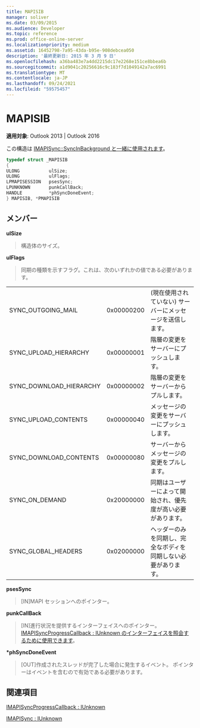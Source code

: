 ```yaml
---
title: MAPISIB
manager: soliver
ms.date: 03/09/2015
ms.audience: Developer
ms.topic: reference
ms.prod: office-online-server
ms.localizationpriority: medium
ms.assetid: 16452798-7a95-43da-b95e-908debcea050
description: '最終更新日: 2015 年 3 月 9 日'
ms.openlocfilehash: a36ba483e7a4dd2215dc17e2268e151ce8bbea6b
ms.sourcegitcommit: a1d9041c20256616c9c183f7d1049142a7ac6991
ms.translationtype: MT
ms.contentlocale: ja-JP
ms.lasthandoff: 09/24/2021
ms.locfileid: "59575457"
---
```

# <a name="mapisib"></a>MAPISIB

  
  
**適用対象**: Outlook 2013 | Outlook 2016 
  
この構造は [IMAPISync::SyncInBackground と一緒に使用されます](imapisyncsynchronizeinbackground.md)。
  
```cpp
typedef struct _MAPISIB
{
ULONG           ulSize;                
ULONG           ulFlags;
LPMAPISESSION   psesSync;
LPUNKNOWN       punkCallBack;
HANDLE          *phSyncDoneEvent;    
} MAPISIB, *PMAPISIB
```

## <a name="members"></a>メンバー

 **ulSize**
  
> 構造体のサイズ。
    
 **ulFlags**
  
> 同期の種類を示すフラグ。これは、次のいずれかの値である必要があります。
    
||||
|:-----|:-----|:-----|
|SYNC_OUTGOING_MAIL  <br/> |0x00000200  <br/> |(現在使用されていない) サーバーにメッセージを送信します。  <br/> |
|SYNC_UPLOAD_HIERARCHY  <br/> |0x00000001  <br/> |階層の変更をサーバーにプッシュします。  <br/> |
|SYNC_DOWNLOAD_HIERARCHY  <br/> |0x00000002  <br/> |階層の変更をサーバーからプルします。  <br/> |
|SYNC_UPLOAD_CONTENTS  <br/> |0x00000040  <br/> |メッセージの変更をサーバーにプッシュします。  <br/> |
|SYNC_DOWNLOAD_CONTENTS  <br/> |0x00000080  <br/> |サーバーからメッセージの変更をプルします。  <br/> |
|SYNC_ON_DEMAND  <br/> |0x20000000  <br/> |同期はユーザーによって開始され、優先度が高い必要があります。  <br/> |
|SYNC_GLOBAL_HEADERS  <br/> |0x02000000  <br/> |ヘッダーのみを同期し、完全なボディを同期しない必要があります。  <br/> |
   
 **psesSync**
  
> [IN]MAPI セッションへのポインター。
    
 **punkCallBack**
  
> [IN]進行状況を提供するインターフェイスへのポインター。 [IMAPISyncProgressCallback : IUnknown のインターフェイスを照会するために使用できます](imapisyncprogresscallbackiunknown.md)。
    
 **\*phSyncDoneEvent**
  
> [OUT]作成されたスレッドが完了した場合に発生するイベント。 ポインターはイベントを含むので有効である必要があります。
    
## <a name="see-also"></a>関連項目



[IMAPISyncProgressCallback : IUnknown](imapisyncprogresscallbackiunknown.md)
  
[IMAPISync : IUnknown](imapisynciunknown.md)

